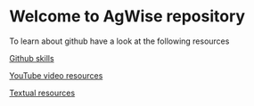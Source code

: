 # Welcome to AgWise repository


To learn about github have a look at the following resources

<a href="https://skills.github.com/" target="_blank">Github skills</a>


<a href="https://youtube.com/playlist?list=PLg7s6cbtAD15G8lNyoaYDuKZSKyJrgwB-" target="_blank">YouTube video resources</a>


<a href="https://github.com/AgWise-EiA/introduction-to-github" target="_blank">Textual resources</a>
